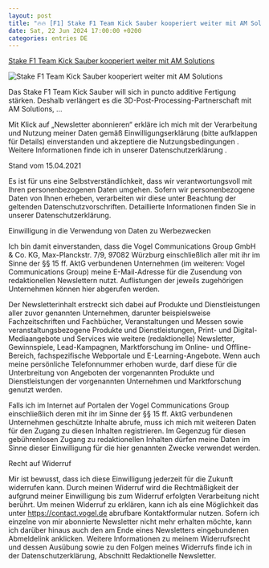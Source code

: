```yaml
---
layout: post
title: "🔥🔥 [F1] Stake F1 Team Kick Sauber kooperiert weiter mit AM Solutions"
date: Sat, 22 Jun 2024 17:00:00 +0200
categories: entries DE
---
```

[Stake F1 Team Kick Sauber kooperiert weiter mit AM Solutions](https://www.maschinenmarkt.vogel.de/stake-f1-team-kick-sauber-kooperiert-weiter-mit-am-solutions-a-d8042bc9f34aed3cef647ba1e2c891fb/)

![Stake F1 Team Kick Sauber kooperiert weiter mit AM Solutions](https://cdn1.vogel.de/OYBbYKgTyZcYusrnBgJkk_cXCA8=/fit-in/1200x630/filters:format(png):quality(90)/p7i.vogel.de/wcms/ae/6a/ae6a6ecb30cc47b42496f5ab61b60982/0119114888v1.jpeg)

Das Stake F1 Team Kick Sauber will sich in puncto additive Fertigung stärken. Deshalb verlängert es die 3D-Post-Processing-Partnerschaft mit AM Solutions, ...

Mit Klick auf „Newsletter abonnieren“ erkläre ich mich mit der Verarbeitung und Nutzung meiner Daten gemäß Einwilligungserklärung (bitte aufklappen für Details) einverstanden und akzeptiere die Nutzungsbedingungen . Weitere Informationen finde ich in unserer Datenschutzerklärung .

Stand vom 15.04.2021

Es ist für uns eine Selbstverständlichkeit, dass wir verantwortungsvoll mit Ihren personenbezogenen Daten umgehen. Sofern wir personenbezogene Daten von Ihnen erheben, verarbeiten wir diese unter Beachtung der geltenden Datenschutzvorschriften. Detaillierte Informationen finden Sie in unserer Datenschutzerklärung.

Einwilligung in die Verwendung von Daten zu Werbezwecken

Ich bin damit einverstanden, dass die Vogel Communications Group GmbH & Co. KG, Max-Planckstr. 7/9, 97082 Würzburg einschließlich aller mit ihr im Sinne der §§ 15 ff. AktG verbundenen Unternehmen (im weiteren: Vogel Communications Group) meine E-Mail-Adresse für die Zusendung von redaktionellen Newslettern nutzt. Auflistungen der jeweils zugehörigen Unternehmen können hier abgerufen werden.

Der Newsletterinhalt erstreckt sich dabei auf Produkte und Dienstleistungen aller zuvor genannten Unternehmen, darunter beispielsweise Fachzeitschriften und Fachbücher, Veranstaltungen und Messen sowie veranstaltungsbezogene Produkte und Dienstleistungen, Print- und Digital-Mediaangebote und Services wie weitere (redaktionelle) Newsletter, Gewinnspiele, Lead-Kampagnen, Marktforschung im Online- und Offline-Bereich, fachspezifische Webportale und E-Learning-Angebote. Wenn auch meine persönliche Telefonnummer erhoben wurde, darf diese für die Unterbreitung von Angeboten der vorgenannten Produkte und Dienstleistungen der vorgenannten Unternehmen und Marktforschung genutzt werden.

Falls ich im Internet auf Portalen der Vogel Communications Group einschließlich deren mit ihr im Sinne der §§ 15 ff. AktG verbundenen Unternehmen geschützte Inhalte abrufe, muss ich mich mit weiteren Daten für den Zugang zu diesen Inhalten registrieren. Im Gegenzug für diesen gebührenlosen Zugang zu redaktionellen Inhalten dürfen meine Daten im Sinne dieser Einwilligung für die hier genannten Zwecke verwendet werden.

Recht auf Widerruf

Mir ist bewusst, dass ich diese Einwilligung jederzeit für die Zukunft widerrufen kann. Durch meinen Widerruf wird die Rechtmäßigkeit der aufgrund meiner Einwilligung bis zum Widerruf erfolgten Verarbeitung nicht berührt. Um meinen Widerruf zu erklären, kann ich als eine Möglichkeit das unter https://contact.vogel.de abrufbare Kontaktformular nutzen. Sofern ich einzelne von mir abonnierte Newsletter nicht mehr erhalten möchte, kann ich darüber hinaus auch den am Ende eines Newsletters eingebundenen Abmeldelink anklicken. Weitere Informationen zu meinem Widerrufsrecht und dessen Ausübung sowie zu den Folgen meines Widerrufs finde ich in der Datenschutzerklärung, Abschnitt Redaktionelle Newsletter.

